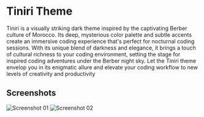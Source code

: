# Tiniri Theme

Tiniri is a visually striking dark theme inspired by the captivating Berber culture of Morocco. Its deep, mysterious color palette and subtle accents create an immersive coding experience that's perfect for nocturnal coding sessions. With its unique blend of darkness and elegance, it brings a touch of cultural richness to your coding environment, setting the stage for inspired coding adventures under the Berber night sky. Let the Tiniri theme envelop you in its enigmatic allure and elevate your coding workflow to new levels of creativity and productivity

## Screenshots
![Screenshot 01](images/screenshots/sc1.png.png "Screenshot #01")
![Screenshot 02](images/screenshots/sc1.png.png "Screenshot #02")

